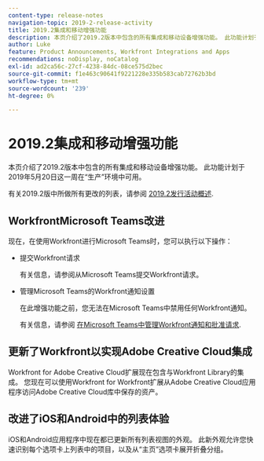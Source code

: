 ```yaml
---
content-type: release-notes
navigation-topic: 2019-2-release-activity
title: 2019.2集成和移动增强功能
description: 本页介绍了2019.2版本中包含的所有集成和移动设备增强功能。 此功能计划于2019年5月20日这一周在“生产”环境中可用。
author: Luke
feature: Product Announcements, Workfront Integrations and Apps
recommendations: noDisplay, noCatalog
exl-id: ad2ca56c-27cf-4238-84dc-08ce575d2bec
source-git-commit: f1e463c90641f9221228e335b583cab72762b3bd
workflow-type: tm+mt
source-wordcount: '239'
ht-degree: 0%

---
```


# 2019.2集成和移动增强功能

本页介绍了2019.2版本中包含的所有集成和移动设备增强功能。 此功能计划于2019年5月20日这一周在“生产”环境中可用。

有关2019.2版中所做所有更改的列表，请参阅 [2019.2发行活动概述](../../../../product-announcements/product-releases/quarterly-release-archive/2019.2-release-activity/2019-2-release-activity-overview.md).

## WorkfrontMicrosoft Teams改进

现在，在使用Workfront进行Microsoft Teams时，您可以执行以下操作：

* 提交Workfront请求

  有关信息，请参阅从Microsoft Teams提交Workfront请求。

* 管理Microsoft Teams的Workfront通知设置

  在此增强功能之前，您无法在Microsoft Teams中禁用任何Workfront通知。

  有关信息，请参阅 [在Microsoft Teams中管理Workfront通知和批准请求](../../../../workfront-integrations-and-apps/using-workfront-with-microsoft-teams/manage-wf-notifications-approval-requests-ms-teams.md).

## 更新了Workfront以实现Adobe Creative Cloud集成

Workfront for Adobe Creative Cloud扩展现在包含与Workfront Library的集成。 您现在可以使用Workfront for Workfront扩展从Adobe Creative Cloud应用程序访问Adobe Creative Cloud库中保存的资产。

## 改进了iOS和Android中的列表体验

iOS和Android应用程序中现在都已更新所有列表视图的外观。 此新外观允许您快速识别每个选项卡上列表中的项目，以及从“主页”选项卡展开折叠分组。

